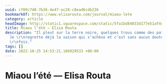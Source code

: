 ```yaml
---
uuid: cf89c7d0-7b36-4e47-ac28-c8ead6cdb236
bookmarkOf: https://www.elisarouta.com/journal/miaou-lete
category: article
headImage: http://static1.squarespace.com/static/5fa1bd84033d177e51af4cd2/5fa1c144d45f605131fd7008/6357a85674728610d2f40b7f/1666692456410/B027947-R1-18-7.JPG?format=1500w
title: Miaou l’été — Elisa Routa
description: "Il pleut sur la terre noire, quelques trous comme des pattes de chats.
  Je \r\nregrette déjà la saison qui s’achève et c’est sans aucun doute la première
  \r\nfois."
tags: []
date: 2022-10-25 14:53:21.186929533 +00:00
---
```

# Miaou l’été — Elisa Routa

